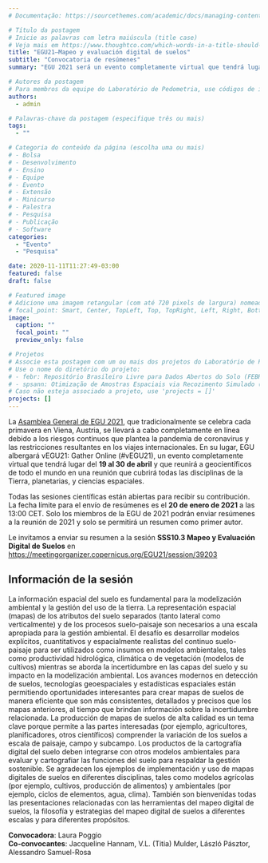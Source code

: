 ```yaml
---
# Documentação: https://sourcethemes.com/academic/docs/managing-content/

# Título da postagem
# Inicie as palavras com letra maiúscula (title case)
# Veja mais em https://www.thoughtco.com/which-words-in-a-title-should-be-capitalized-1691026
title: "EGU21—Mapeo y evaluación digital de suelos"
subtitle: "Convocatoria de resúmenes"
summary: "EGU 2021 será un evento completamente virtual que tendrá lugar del 19 al 30 de abril. Todas las sesiones científicas están abiertas para recibir su contribución. La fecha límite para el envío de resúmenes es el 13 de enero de 2021. Envíe su resumen a la sesión SSS10.3 Mapeo y Evaluación Digital de Suelos."

# Autores da postagem
# Para membros da equipe do Laboratório de Pedometria, use códigos de identificação conforme 'content/authors'
authors:
  - admin

# Palavras-chave da postagem (especifique três ou mais)
tags:
  - ""

# Categoria do conteúdo da página (escolha uma ou mais)
# - Bolsa
# - Desenvolvimento
# - Ensino
# - Equipe
# - Evento
# - Extensão
# - Minicurso
# - Palestra
# - Pesquisa
# - Publicação
# - Software
categories:
  - "Evento"
  - "Pesquisa"

date: 2020-11-11T11:27:49-03:00
featured: false
draft: false

# Featured image
# Adicione uma imagem retangular (com até 720 pixels de largura) nomeada 'featured' ao diretório desta postagem
# focal_point: Smart, Center, TopLeft, Top, TopRight, Left, Right, BottomLeft, Bottom, BottomRight
image:
  caption: ""
  focal_point: ""
  preview_only: false

# Projetos
# Associe esta postagem com um ou mais dos projetos do Laboratório de Pedometria
# Use o nome do diretório do projeto:
# - febr: Repositório Brasileiro Livre para Dados Abertos do Solo (FEBR)
# - spsann: Otimização de Amostras Espaciais via Recozimento Simulado (SPSANN)
# Caso não esteja associado a projeto, use 'projects = []'
projects: []
---
```


La [Asamblea General de EGU 2021][egu21], que tradicionalmente se celebra cada primavera en Viena,
Austria, se llevará a cabo completamente en línea debido a los riesgos continuos que plantea la
pandemia de coronavirus y las restricciones resultantes en los viajes internacionales.
En su lugar, EGU albergará vEGU21: Gather Online (#vEGU21), un evento completamente virtual que
tendrá lugar del **19 al 30 de abril** y que reunirá a geocientíficos de todo el mundo en una
reunión que cubrirá todas las disciplinas de la Tierra, planetarias, y ciencias espaciales.

[egu21]: https://egu21.eu/

Todas las sesiones científicas están abiertas para recibir su contribución.
La fecha límite para el envío de resúmenes es el **20 de enero de 2021** a las 13:00 CET.
Solo los miembros de la EGU de 2021 podrán enviar resúmenes a la reunión de 2021 y solo se
permitirá un resumen como primer autor.

Le invitamos a enviar su resumen a la sesión **SSS10.3 Mapeo y Evaluación Digital de Suelos** en
https://meetingorganizer.copernicus.org/EGU21/session/39203

## Información de la sesión

La información espacial del suelo es fundamental para la modelización ambiental y la gestión del uso de la tierra. La representación espacial (mapas) de los atributos del suelo separados (tanto lateral como verticalmente) y de los procesos suelo-paisaje son necesarios a una escala apropiada para la gestión ambiental. El desafío es desarrollar modelos explícitos, cuantitativos y espacialmente realistas del continuo suelo-paisaje para ser utilizados como insumos en modelos ambientales, tales como productividad hidrológica, climática o de vegetación (modelos de cultivos) mientras se aborda la incertidumbre en las capas del suelo y su impacto en la modelización ambiental. Los avances modernos en detección de suelos, tecnologías geoespaciales y estadísticas espaciales están permitiendo oportunidades interesantes para crear mapas de suelos de manera eficiente que son más consistentes, detallados y precisos que los mapas anteriores, al tiempo que brindan información sobre la incertidumbre relacionada. La producción de mapas de suelos de alta calidad es un tema clave porque permite a las partes interesadas (por ejemplo, agricultores, planificadores, otros científicos) comprender la variación de los suelos a escala de paisaje, campo y subcampo. Los productos de la cartografía digital del suelo deben integrarse con otros modelos ambientales para evaluar y cartografiar las funciones del suelo para respaldar la gestión sostenible. Se agradecen los ejemplos de implementación y uso de mapas digitales de suelos en diferentes disciplinas, tales como modelos agrícolas (por ejemplo, cultivos, producción de alimentos) y ambientales (por ejemplo, ciclos de elementos, agua, clima). También son bienvenidas todas las presentaciones relacionadas con las herramientas del mapeo digital de suelos, la filosofía y estrategias del mapeo digital de suelos a diferentes escalas y para diferentes propósitos.

**Convocadora**: Laura Poggio<br>
**Co-convocantes**: Jacqueline Hannam, V.L. (Titia) Mulder, László Pásztor, Alessandro Samuel-Rosa
